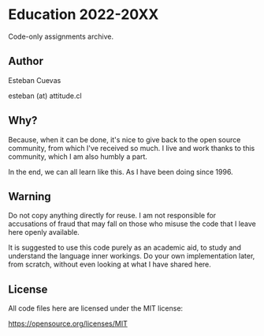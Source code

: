 # Education 2022-20XX

Code-only assignments archive.

## Author
Esteban Cuevas

esteban (at) attitude.cl

## Why?
Because, when it can be done, it's nice to give back to the open source community, from which I've received so much. I live and work thanks to this community, which I am also humbly a part.

In the end, we can all learn like this. As I have been doing since 1996.

## Warning
Do not copy anything directly for reuse. I am not responsible for accusations of fraud that may fall on those who misuse the code that I leave here openly available.

It is suggested to use this code purely as an academic aid, to study and understand the language inner workings. Do your own implementation later, from scratch, without even looking at what I have shared here.

## License
All code files here are licensed under the MIT license:

https://opensource.org/licenses/MIT
